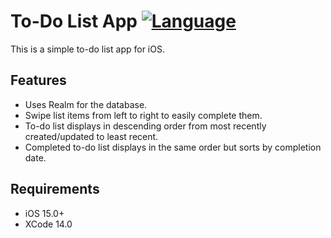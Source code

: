 # To-Do List App [![Language](https://img.shields.io/badge/swift-5.2-orange.svg?style=for-the-badge&logo=none)](https://www.swift.org/)

This is a simple to-do list app for iOS. 

## Features

- Uses Realm for the database.
- Swipe list items from left to right to easily complete them.
- To-do list displays in descending order from most recently created/updated to least recent. 
- Completed to-do list displays in the same order but sorts by completion date.

## Requirements

- iOS 15.0+ 
- XCode 14.0
